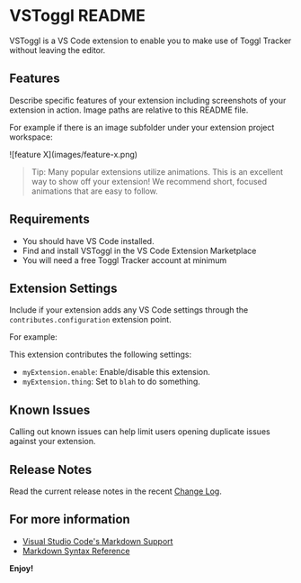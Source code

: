 # VSToggl README

VSToggl is a VS Code extension to enable you to make use of Toggl Tracker without leaving the editor.


## Features

Describe specific features of your extension including screenshots of your extension in action. Image paths are relative to this README file.

For example if there is an image subfolder under your extension project workspace:

\!\[feature X\]\(images/feature-x.png\)

> Tip: Many popular extensions utilize animations. This is an excellent way to show off your extension! We recommend short, focused animations that are easy to follow.




## Requirements

- You should have VS Code installed.
- Find and install VSToggl in the VS Code Extension Marketplace
- You will need a free Toggl Tracker account at minimum




## Extension Settings

Include if your extension adds any VS Code settings through the `contributes.configuration` extension point.

For example:

This extension contributes the following settings:

* `myExtension.enable`: Enable/disable this extension.
* `myExtension.thing`: Set to `blah` to do something.






## Known Issues

Calling out known issues can help limit users opening duplicate issues against your extension.

## Release Notes

Read the current release notes in the recent [Change Log](https://github.com/aliendev/VSToggl/blob/main/CHANGELOG.md).



## For more information

* [Visual Studio Code's Markdown Support](http://code.visualstudio.com/docs/languages/markdown)
* [Markdown Syntax Reference](https://help.github.com/articles/markdown-basics/)



**Enjoy!**
